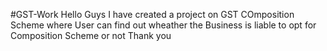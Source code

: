 #GST-Work
Hello Guys I have created a project on GST COmposition Scheme where User can find out wheather the Business is liable to opt for Composition Scheme or not
Thank you
